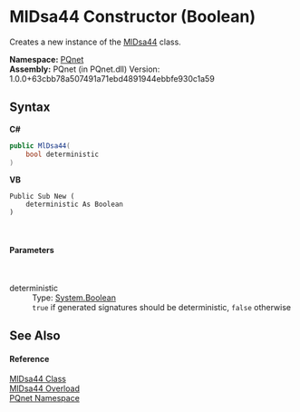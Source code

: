 # MlDsa44 Constructor (Boolean)
 

Creates a new instance of the <a href="6140b821-bd40-cffe-8323-815b97b9a800">MlDsa44</a> class.

**Namespace:**&nbsp;<a href="fc4f881f-e121-9cf0-ed49-65bf6b5a005d">PQnet</a><br />**Assembly:**&nbsp;PQnet (in PQnet.dll) Version: 1.0.0+63cbb78a507491a71ebd4891944ebbfe930c1a59

## Syntax

**C#**<br />
``` C#
public MlDsa44(
	bool deterministic
)
```

**VB**<br />
``` VB
Public Sub New ( 
	deterministic As Boolean
)
```

<br />

#### Parameters
&nbsp;<dl><dt>deterministic</dt><dd>Type: <a href="https://docs.microsoft.com/dotnet/api/system.boolean" target="_blank" rel="noopener noreferrer">System.Boolean</a><br />`true` if generated signatures should be deterministic, `false` otherwise</dd></dl>

## See Also


#### Reference
<a href="6140b821-bd40-cffe-8323-815b97b9a800">MlDsa44 Class</a><br /><a href="4592939e-94ad-ddea-516e-dc934bef3e80">MlDsa44 Overload</a><br /><a href="fc4f881f-e121-9cf0-ed49-65bf6b5a005d">PQnet Namespace</a><br />